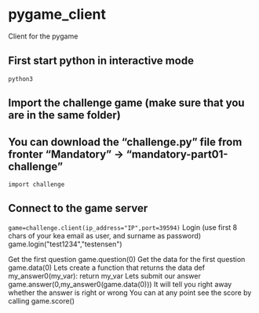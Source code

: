 # pygame_client
Client for the pygame

## First start python in interactive mode
```python3```
## Import the challenge game (make sure that you are in the same folder)
## You can download the “challenge.py” file from fronter “Mandatory” -> “mandatory-part01-challenge”
```import challenge```
## Connect to the game server
```game=challenge.client(ip_address="IP",port=39594)```
Login (use first 8 chars of your kea email as user, and surname as password)
game.login("test1234","testensen")

Get the first question
game.question(0)
Get the data for the first question
game.data(0)
Lets create a function that returns the data
def my_answer0(my_var):
    return my_var
Lets submit our answer
game.answer(0,my_answer0(game.data(0)))
It will tell you right away whether the answer is right or wrong
You can at any point see the score by calling 
game.score()
